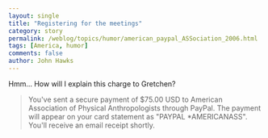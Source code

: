 ```yaml
---
layout: single 
title: "Registering for the meetings" 
category: story
permalink: /weblog/topics/humor/american_paypal_ASSociation_2006.html
tags: [America, humor] 
comments: false 
author: John Hawks 
---
```



<p>
Hmm... How will I explain this charge to Gretchen?
</p>

<blockquote>You've sent a secure payment of $75.00 USD to American Association of Physical Anthropologists through PayPal. The payment will appear on your card statement as "PAYPAL *AMERICANASS". You'll receive an email receipt shortly.</blockquote>

